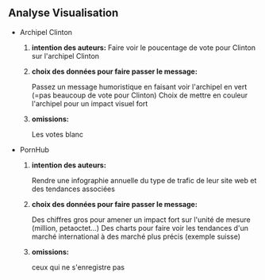 ## Analyse Visualisation

- Archipel Clinton

  1. **intention des auteurs:**
     Faire voir le poucentage de vote pour Clinton sur l'archipel Clinton 

     

  2. **choix des données pour faire passer le message:**

     Passez un message humoristique en faisant voir l'archipel en vert (=pas beaucoup de vote pour Clinton)
     Choix de mettre en couleur l'archipel pour un impact visuel fort

     

  3. **omissions:**

     Les votes blanc 



- PornHub

  1. **intention des auteurs:**

     Rendre une infographie annuelle du type de trafic de leur site web et des tendances associées

     

  2. **choix des données pour faire passer le message:**

     Des chiffres gros pour amener un impact fort sur l'unité de mesure (million, petaoctet...)
     Des charts pour faire voir les tendances d'un marché international à des marché plus précis (exemple suisse)

     

  1. **omissions:**

     ceux qui ne s'enregistre pas
